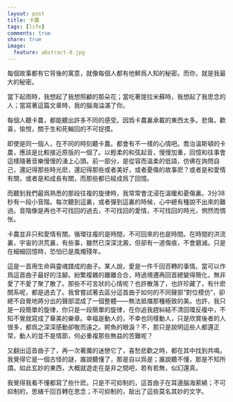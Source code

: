 ```yaml
---
layout: post
title: 卡農
tags: [life]
comments: true
share: true
image:
  feature: abstract-8.jpg
---
```

每個故事都有它背後的寓意，就像每個人都有他鮮爲人知的秘密。而你，就是我最大的秘密。

當下起雨時，我想起了我想照顧的那朵花；當吃著提拉米蘇時，我想起了我思念的人；當寫著這篇文章時，我的腦海溢滿了你。

每個人聽卡農，都能聽出許多不同的感受。因爲卡農裏承載的東西太多。悲傷，歡喜，愉悅，關于生和死輪回的不可捉摸。

即使是同一個人，在不同的時刻聽卡農。都會有不一樣的心情吧。喬治溫斯頓的卡農，應該是比較接近原版的一個了。以輕柔的和弦起音，慢慢加重，回憶和往事會這樣隨著音樂慢慢的湧上心頭。前一部分，是從容而溫柔的低語，仿佛在詢問自己，還記得那些時光麽，還記得那些或者美好，或者憂傷的故事麽？或者是和愛情有關，或者是和成長有關，而那些都已經成爲了回憶。

而聽到我們最爲熟悉的那段往複的旋律時，我常常會沈浸在溫暖和憂傷裏。3分38秒有一段小音階。每次聽到這裏，或者彈到這裏的時候，心中總有種說不出來的難過。音階像是再也不可找回的過去，不可找回的愛情，不可找回的時光，惘然而惆怅。

卡農並非只和愛情有關。循環往複的是時間，不可回來的也是時間。在時間的洪流裏，宇宙的洪荒裏，有些事，雖然已深深沈澱，但卻有一道傷痕，不會磨滅。只是在細細回憶時，恐怕已是風燭殘年。 

這是一首用生命與靈魂譜成的曲子。某人說，愛是一件千回百轉的事情。當可以作爲這首曲子最好的注腳。紛繁複雜的離離合合，時過境遷再回首總變得簡化，無非愛了不愛了聚了散了。那些不可言狀的心情呢？也許散落了，也許珍藏了，有什麽關系呢，都是過去了。我曾嘗試著去區分這首曲子如何的不同聲部“對位模仿”，卻總不自覺地將分出的聲部混成了一個整體——無法抵擋那種極致的美。也許，我只是一段簡單的旋律，你只是一段簡單的旋律，在你追我趕糾結不清回環反複中，不知不覺就寫成了華美的樂章。幸福是動人的，不幸也同樣動人，只是欣賞後者的人很多，都爲之深深感動卻敬而遠之。鳄魚的眼淚？不，那只是說明這些人都還正常，動人的並不是情節，何必重複那些無益的苦難呢？

又翻出這首曲子了，再一次著魔的迷戀它了，喜愁悲歡之時，都在其中找到共鳴。我覺得它是一個古怪的謎，誰說聽懂了，那是自以爲是；誰說聽不懂，那是不知所謂。如此玄妙的東西，大概就遊走在是非之間吧，若有若無，似幻還真。

我覺得我看不懂都寫了些什麽。只是不可抑制的，這首曲子在耳邊腦海萦繞；不可抑制的，思緒千回百轉在思念；不可抑制的，敲出了這些莫名其妙的文字。 
